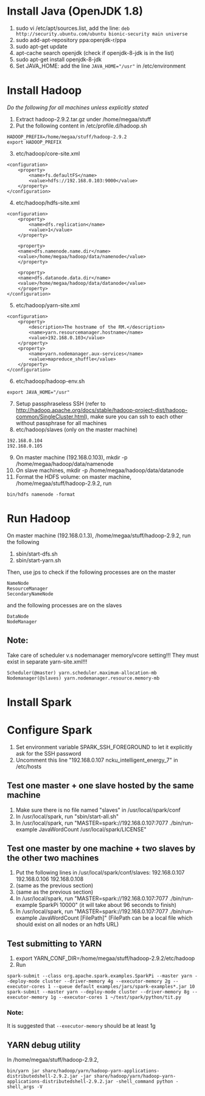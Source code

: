 # Install Java (OpenJDK 1.8)

1. sudo vi /etc/apt/sources.list, add the line: `deb http://security.ubuntu.com/ubuntu bionic-security main universe`
2. sudo add-apt-repository ppa:openjdk-r/ppa
3. sudo apt-get update
4. apt-cache search openjdk (check if openjdk-8-jdk is in the list)
5. sudo apt-get install openjdk-8-jdk
6. Set JAVA_HOME: add the line `JAVA_HOME="/usr"` in /etc/environment

# Install Hadoop

*Do the following for all machines unless explicitly stated*
1. Extract hadoop-2.9.2.tar.gz under /home/megaa/stuff
2. Put the following content in /etc/profile.d/hadoop.sh
```
HADOOP_PREFIX=/home/megaa/stuff/hadoop-2.9.2
export HADOOP_PREFIX
```
3. etc/hadoop/core-site.xml
```
<configuration>
    <property>
        <name>fs.defaultFS</name>
        <value>hdfs://192.168.0.103:9000</value>
    </property>
</configuration>
```
4. etc/hadoop/hdfs-site.xml
```
<configuration>
    <property>
        <name>dfs.replication</name>
        <value>1</value>
    </property>
    
    <property>
	<name>dfs.namenode.name.dir</name>
	<value>/home/megaa/hadoop/data/namenode</value>
    </property>

    <property>
	<name>dfs.datanode.data.dir</name>
	<value>/home/megaa/hadoop/data/datanode</value>
    </property>
</configuration>
```
5. etc/hadoop/yarn-site.xml
```
<configuration>
    <property>
        <description>The hostname of the RM.</description>
        <name>yarn.resourcemanager.hostname</name>
        <value>192.168.0.103</value>
    </property>
    <property>
        <name>yarn.nodemanager.aux-services</name>
        <value>mapreduce_shuffle</value>
    </property>
</configuration>
```
6. etc/hadoop/hadoop-env.sh
```
export JAVA_HOME="/usr"
```
7. Setup passphraseless SSH (refer to http://hadoop.apache.org/docs/stable/hadoop-project-dist/hadoop-common/SingleCluster.html), make sure you can ssh to each other without passphrase for all machines
8. etc/hadoop/slaves (only on the master machine)
```
192.168.0.104
192.168.0.105
```
9. On master machine (192.168.0.103), mkdir -p /home/megaa/hadoop/data/namenode
10. On slave machines, mkdir -p /home/megaa/hadoop/data/datanode
11. Format the HDFS volume: on master machine, /home/megaa/stuff/hadoop-2.9.2, run
```
bin/hdfs namenode -format
```

# Run Hadoop
On master machine (192.168.0.1.3), /home/megaa/stuff/hadoop-2.9.2, run the following
1. sbin/start-dfs.sh
2. sbin/start-yarn.sh

Then, use jps to check if the following processes are on the master
```
NameNode
ResourceManager
SecondaryNameNode
```
and the following processes are on the slaves
```
DataNode
NodeManager
```

## Note:

Take care of scheduler v.s nodemanager memory/vcore setting!!! They must exist in separate yarn-site.xml!!!
```
Scheduler(@master) yarn.scheduler.maximum-allocation-mb 
Nodemanager(@slaves) yarn.nodemanager.resource.memory-mb
```

# Install Spark

# Configure Spark

1. Set environment variable SPARK_SSH_FOREGROUND to let it explicitly ask for the SSH password
2. Uncomment this line "192.168.0.107  ncku_intelligent_energy_7" in /etc/hosts

## Test one master + one slave hosted by the same machine
1. Make sure there is no file named "slaves" in /usr/local/spark/conf
2. In /usr/local/spark, run "sbin/start-all.sh"
3. In /usr/local/spark, run "MASTER=spark://192.168.0.107:7077 ./bin/run-example JavaWordCount /usr/local/spark/LICENSE"

## Test one master by one machine + two slaves by the other two machines
1. Put the following lines in /usr/local/spark/conf/slaves:
     192.168.0.107
     192.168.0.106
     192.168.0.108
2. (same as the previous section)
3. (same as the previous section)
4. In /usr/local/spark, run "MASTER=spark://192.168.0.107:7077 ./bin/run-example SparkPi 10000"
   (it will take about 96 seconds to finish)
5. In /usr/local/spark, run "MASTER=spark://192.168.0.107:7077 ./bin/run-example JavaWordCount [FilePath]"
   (FilePath can be a local file which should exist on all nodes or an hdfs URL)

## Test submitting to YARN
1. export YARN_CONF_DIR=/home/megaa/stuff/hadoop-2.9.2/etc/hadoop
2. Run
```
spark-submit --class org.apache.spark.examples.SparkPi --master yarn --deploy-mode cluster --driver-memory 4g --executor-memory 2g --executor-cores 1 --queue default examples/jars/spark-examples*.jar 10
spark-submit --master yarn --deploy-mode cluster --driver-memory 8g --executor-memory 1g --executor-cores 1 ~/test/spark/python/tit.py
```
### Note:
It is suggested that `--executor-memory` should be at least 1g

## YARN debug utility
In /home/megaa/stuff/hadoop-2.9.2,
```
bin/yarn jar share/hadoop/yarn/hadoop-yarn-applications-distributedshell-2.9.2.jar -jar share/hadoop/yarn/hadoop-yarn-applications-distributedshell-2.9.2.jar -shell_command python -shell_args -V
```
